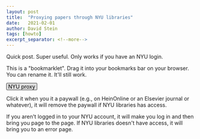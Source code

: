 ```yaml
---
layout: post
title:  "Proxying papers through NYU libraries"
date:   2021-02-01
author: David Stein
tags: [howto]
excerpt_separator: <!--more-->
---
```


<style>
.fakebutton {
  border: 1px solid #333;
  background: #ddd;
  display: inline-block;
  color: black;
  text-decoration: none;
  border-radius: 2px;
  padding: 0px 4px;
}
.fakebutton:hover {
  background: #ccc;
  cursor: move;
  cursor: -webkit-grab;
  cursor: -moz-grab;
  cursor: grab;
  text-decoration: none;
}
</style>

Quick post. Super useful. Only works if you have an NYU login.


This is a "bookmarklet". Drag it into your bookmarks bar on your browser. You can rename it. It'll still work.

<a class='fakebutton' href="javascript:location.href='http://proxy.library.nyu.edu/login?url='+location.href"> NYU proxy </a>


Click it when you it a paywall (e.g., on HeinOnline or an Elsevier journal or whatever), it will remove the paywall if NYU libraries has access.


If you aren't logged in to your NYU account, it will make you log in and then bring you page to the page. If NYU libraries doesn't have access, it will bring you to an error page.